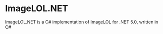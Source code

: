 # ImageLOL.NET
ImageLOL.NET is a C# implementation of [ImageLOL](https://github.com/MCredstoner2004/ImageLOL) for .NET 5.0, written in C#